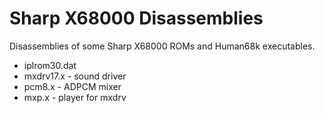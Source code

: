 Sharp X68000 Disassemblies
==========================

Disassemblies of some Sharp X68000 ROMs and Human68k executables.

* iplrom30.dat
* mxdrv17.x - sound driver
* pcm8.x - ADPCM mixer
* mxp.x - player for mxdrv
